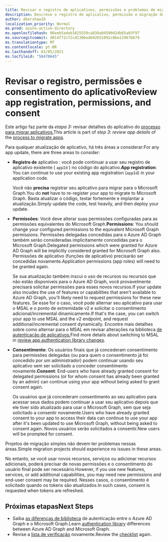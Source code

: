 ```yaml
---
title: Revisar o registro de aplicativos, permissões e problemas de migração de consentimento
description: Descreve o registro de aplicativo, permissão e migração de consentimento do Azure Active Directory (Azure AD) para a API do Microsoft Graph.
author: dkershaw10
localization_priority: Normal
ms.prod: azure-active-directory
ms.openlocfilehash: 06eeb5adeb1625559ca838a04590d2db65a03f97
ms.sourcegitcommit: d014f72cf2cd130bedb02651092c0be12967b679
ms.translationtype: MT
ms.contentlocale: pt-BR
ms.lasthandoff: 03/05/2021
ms.locfileid: "50470645"
---
```

# <a name="review-app-registration-permissions-and-consent"></a><span data-ttu-id="57e11-103">Revisar o registro, permissões e consentimento do aplicativo</span><span class="sxs-lookup"><span data-stu-id="57e11-103">Review app registration, permissions, and consent</span></span>

<span data-ttu-id="57e11-104">Este artigo faz parte da *etapa 3:* revisar detalhes do aplicativo do [processo para migrar aplicativos.](migrate-azure-ad-graph-planning-checklist.md)</span><span class="sxs-lookup"><span data-stu-id="57e11-104">This article is part of *step 3: review app details* of the [process to migrate apps](migrate-azure-ad-graph-planning-checklist.md).</span></span>

<span data-ttu-id="57e11-105">Para qualquer atualização de aplicativo, há três áreas a considerar:</span><span class="sxs-lookup"><span data-stu-id="57e11-105">For any app update, there are three areas to consider:</span></span>

- <span data-ttu-id="57e11-106">**Registro de** aplicativo : você pode continuar a usar seu registro de aplicativo existente ( `appId` ) no código do aplicativo.</span><span class="sxs-lookup"><span data-stu-id="57e11-106">**App registration**: You can continue to use your existing app registration (`appId`) in your application code.</span></span>  

    <span data-ttu-id="57e11-107">Você não **precisa** registrar seu aplicativo para migrar para o Microsoft Graph.</span><span class="sxs-lookup"><span data-stu-id="57e11-107">You do **not** have to re-register your app to migrate to Microsoft Graph.</span></span> <span data-ttu-id="57e11-108">Basta atualizar o código, testar fortemente e implantar a atualização.</span><span class="sxs-lookup"><span data-stu-id="57e11-108">Simply update the code, test heavily, and then deploy your update.</span></span>  

- <span data-ttu-id="57e11-109">**Permissões**: Você deve alterar suas permissões configuradas para as permissões equivalentes do Microsoft Graph.</span><span class="sxs-lookup"><span data-stu-id="57e11-109">**Permissions**: You should change your configured permissions to the equivalent Microsoft Graph permissions.</span></span> <span data-ttu-id="57e11-110">Permissões delegadas concedidas para o Azure AD Graph também serão consideradas implicitamente concedidas para o Microsoft Graph.</span><span class="sxs-lookup"><span data-stu-id="57e11-110">Delegated permissions which were granted for Azure AD Graph will be implicitly considered granted for Microsoft Graph also.</span></span> <span data-ttu-id="57e11-111">Permissões de aplicativo (funções de aplicativo) precisarão ser concedidas novamente.</span><span class="sxs-lookup"><span data-stu-id="57e11-111">Application permissions (app roles) will need to be granted again.</span></span>

    <span data-ttu-id="57e11-112">Se sua atualização também inscui o uso de recursos ou recursos que não estão disponíveis para o Azure AD Graph, você provavelmente precisará solicitar permissões para esses novos recursos.</span><span class="sxs-lookup"><span data-stu-id="57e11-112">If your update also incudes the use of features or capabilities that aren't available to Azure AD Graph, you'll likely need to request permissions for these new features.</span></span> <span data-ttu-id="57e11-113">Se esse for o caso, você pode alternar seu aplicativo para usar o MSAL e o ponto de extremidade v2 e solicitar o consentimento adicional/incremental dinamicamente.</span><span class="sxs-lookup"><span data-stu-id="57e11-113">If that's the case, you can switch your app to use MSAL and the v2 endpoint, and request additional/incremental consent dynamically.</span></span> <span data-ttu-id="57e11-114">Encontre mais detalhes sobre como alternar para o MSAL em revisar alterações na biblioteca [de autenticação de aplicativos.](./migrate-azure-ad-graph-authentication-library.md)</span><span class="sxs-lookup"><span data-stu-id="57e11-114">Find more details about switching to MSAL in [review app authentication library changes](./migrate-azure-ad-graph-authentication-library.md).</span></span>

- <span data-ttu-id="57e11-115">**Consentimento**: Os usuários finais que já concederam consentimento para permissões delegadas (ou para quem o consentimento já foi concedido por um administrador) podem continuar usando seu aplicativo sem ser solicitado a conceder consentimento novamente.</span><span class="sxs-lookup"><span data-stu-id="57e11-115">**Consent**: End-users who have already granted consent for delegated permissions (or for whom consent has already been granted by an admin) can continue using your app without being asked to grant consent again.</span></span>

    <span data-ttu-id="57e11-116">Os usuários que já concederam consentimento ao seu aplicativo para acessar seus dados podem continuar a usar seu aplicativo depois que ele tiver sido atualizado para usar o Microsoft Graph, sem que seja solicitado a consentir novamente.</span><span class="sxs-lookup"><span data-stu-id="57e11-116">Users who have already granted consent to your app to access their data can continue to use your app after it's been updated to use Microsoft Graph, without being asked to consent again.</span></span> <span data-ttu-id="57e11-117">Novos usuários serão solicitados a consentir.</span><span class="sxs-lookup"><span data-stu-id="57e11-117">New users will be prompted for consent.</span></span>

<span data-ttu-id="57e11-118">Projetos de migração simples não devem ter problemas nessas áreas.</span><span class="sxs-lookup"><span data-stu-id="57e11-118">Simple migration projects should experience no issues in these areas.</span></span>

<span data-ttu-id="57e11-119">No entanto, se você usar novos recursos, serviços ou adicionar recursos adicionais, poderá precisar de novas permissões e o consentimento do usuário final pode ser necessário.</span><span class="sxs-lookup"><span data-stu-id="57e11-119">However, if you use new features, services, or add additional capabilities, you may need new permissions and end-user consent may be required.</span></span>  <span data-ttu-id="57e11-120">Nesses casos, o consentimento é solicitado quando os tokens são atualizados.</span><span class="sxs-lookup"><span data-stu-id="57e11-120">In such cases, consent is requested when tokens are refreshed.</span></span>

## <a name="next-steps"></a><span data-ttu-id="57e11-121">Próximas etapas</span><span class="sxs-lookup"><span data-stu-id="57e11-121">Next Steps</span></span>

- <span data-ttu-id="57e11-122">Saiba [as diferenças de biblioteca](migrate-azure-ad-graph-authentication-library.md) de autenticação entre o Azure AD Graph e o Microsoft Graph.</span><span class="sxs-lookup"><span data-stu-id="57e11-122">Learn [authentication library](migrate-azure-ad-graph-authentication-library.md) differences between Azure AD Graph and Microsoft Graph.</span></span>
- <span data-ttu-id="57e11-123">Revise a [lista de verificação](migrate-azure-ad-graph-planning-checklist.md) novamente.</span><span class="sxs-lookup"><span data-stu-id="57e11-123">Review the [checklist](migrate-azure-ad-graph-planning-checklist.md) again.</span></span>
